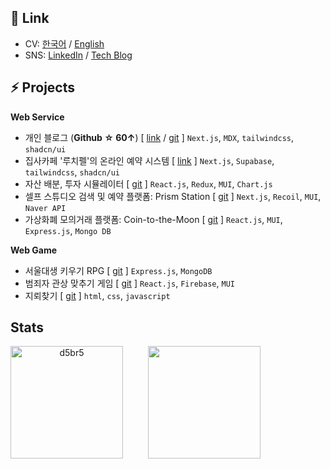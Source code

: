 ## 📜 Link

- CV: [한국어](https://d5br5.dev/about/ko) / [English](https://d5br5.dev/about/en)
- SNS: [LinkedIn](https://www.linkedin.com/in/dohkim777) / [Tech Blog](https://www.d5br5.dev/blog)



## ⚡ Projects


**Web Service**

- 개인 블로그 (**Github ☆ 60↑**) [ [link](https://d5br5.dev/blog) / [git](https://github.com/d5br5/d5br5.blog) ] `Next.js`, `MDX`, `tailwindcss`, `shadcn/ui`
- 집사카페 '루치펠'의 온라인 예약 시스템 [ [link](https://www.lucifelbutler.com/ko/reservation) ] `Next.js`, `Supabase`, `tailwindcss`, `shadcn/ui`
- 자산 배분, 투자 시뮬레이터 [ [git](https://github.com/d5br5/WEB_RoboAdvisor) ] `React.js`, `Redux`, `MUI`, `Chart.js`
- 셀프 스튜디오 검색 및 예약 플랫폼: Prism Station [ [git](https://github.com/d5br5/WEB_Prism_Station) ] `Next.js`, `Recoil`, `MUI`, `Naver API`
- 가상화폐 모의거래 플랫폼: Coin-to-the-Moon [ [git](https://github.com/d5br5/WEB-coin-market) ] `React.js`, `MUI`, `Express.js`, `Mongo DB`

**Web Game**

- 서울대생 키우기 RPG [ [git](https://github.com/d5br5/GAME_RPG_Mudgame) ] `Express.js`, `MongoDB`
- 범죄자 관상 맞추기 게임 [ [git](https://github.com/d5br5/GAME_Criminals) ] `React.js`, `Firebase`, `MUI`
- 지뢰찾기 [ [git](https://github.com/d5br5/GAME_Minesweeper) ] `html`, `css`, `javascript`


## Stats

<div align="center" style="display:flex; gap:40px;">
    <img height="180em" align="center" src="https://github-readme-streak-stats.herokuapp.com/?user=d5br5&" alt="d5br5" />
    <img height="180em" align="center" src="https://github-readme-stats.vercel.app/api?username=d5br5&show_icons=true&theme=gruvbox_light" />
</div>
